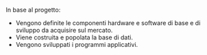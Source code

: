 In base al progetto:
- Vengono definite le componenti hardware e software di base e di sviluppo da acquisire sul mercato.
- Viene costruita e popolata la base di dati.
- Vengono sviluppati i programmi applicativi.